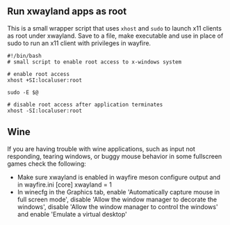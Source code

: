 ## Run xwayland apps as root

This is a small wrapper script that uses `xhost` and `sudo` to launch x11 clients as root under xwayland. Save to a file, make executable and use in place of sudo to run an x11 client with privileges in wayfire.

```
#!/bin/bash
# small script to enable root access to x-windows system

# enable root access
xhost +SI:localuser:root

sudo -E $@

# disable root access after application terminates
xhost -SI:localuser:root
```

## Wine
If you are having trouble with wine applications, such as input not responding, tearing windows, or buggy mouse behavior in some fullscreen games check the following:
- Make sure xwayland is enabled in wayfire meson configure output and in wayfire.ini [core] xwayland = 1
- In winecfg in the Graphics tab, enable 'Automatically capture mouse in full screen mode', disable 'Allow the window manager to decorate the windows', disable 'Allow the window manager to control the windows' and enable 'Emulate a virtual desktop'